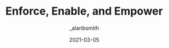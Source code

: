 ---
author: _alanbsmith
date: 2021-03-05
permalink: false
tags:
  - design-systems
target_url: https://alanbsmith.medium.com/enforce-enable-empower-191a4741803b
title: Enforce, Enable, and Empower
---